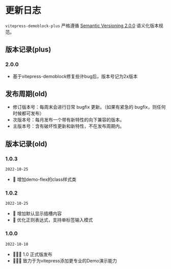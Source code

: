 # 更新日志
<code>vitepress-demoblock-plus</code> 严格遵循 [Semantic Versioning 2.0.0](https://semver.org/lang/zh-CN/) 语义化版本规范。

## 版本记录(plus)

### 2.0.0

- 基于vitepress-demoblock修复些许bug后，版本号记为2x版本


## 发布周期(old)
- 修订版本号：每周末会进行日常 bugfix 更新。（如果有紧急的 bugfix，则任何时候都可发布）
- 次版本号：每月发布一个带有新特性的向下兼容的版本。
- 主版本号：含有破坏性更新和新特性，不在发布周期内。

## 版本记录(old)
### 1.0.3
<code>2022-10-25</code>
- 🌟 增加demo-flex的class样式类

### 1.0.2
<code>2022-10-25</code>
- 🌟 增加默认显示插槽内容
- 🐞 优化正则表达式，支持单标签输入模式

### 1.0.0
<code>2022-10-10</code>
- 🎉🎉🎉 1.0 正式版发布
- 🎉🎉🎉 致力于为vitepress添加更专业的Demo演示能力